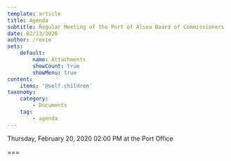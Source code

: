 ```yaml
---
template: article
title: Agenda
subtitle: Regular Meeting of the Port of Alsea Board of Commissioners
date: 02/13/2020
author: /roxie
sets:
    default:
        name: Attachments
        showCount: true
        showMenu: true
content:
    items: '@self.children'
taxonomy:
    category: 
        - Documents
    tag: 
        - agenda
---
```


Thursday, February 20, 2020 02:00 PM at the Port Office

===



